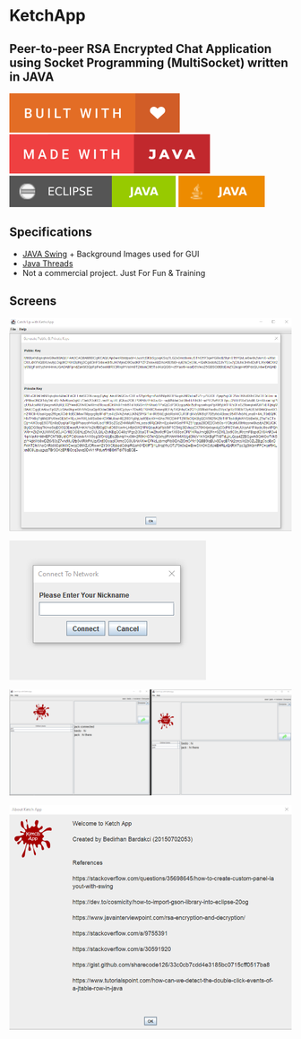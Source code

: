 # KetchApp

## Peer-to-peer RSA Encrypted Chat Application using Socket Programming (MultiSocket) written in JAVA

![](https://github.com/bardakcib/resources/blob/main/badges/built-with-love.svg)
![](https://github.com/bardakcib/resources/blob/main/badges/made-with-java.svg)
![](https://github.com/bardakcib/resources/blob/main/badges/Eclipse-Java-green.svg)
![](https://github.com/bardakcib/resources/blob/main/badges/java.svg)


## Specifications

* [JAVA Swing](https://www.javatpoint.com/java-swing) + Background Images used for GUI 
* [Java Threads](https://www.w3schools.com/java/java_threads.asp)
* Not a commercial project. Just For Fun & Training

## Screens
![](https://github.com/bardakcib/KetchApp/blob/main/resources/keyPairs.png)

![](https://github.com/bardakcib/KetchApp/blob/main/resources/connection.png)

![](https://github.com/bardakcib/KetchApp/blob/main/resources/chat.png)

![](https://github.com/bardakcib/KetchApp/blob/main/resources/about.png)
